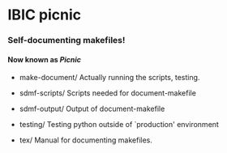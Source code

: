 # IBIC picnic

### Self-documenting makefiles!

#### Now known as *Picnic*

* make-document/   Actually running the scripts, testing.

 * sdmf-scripts/   Scripts needed for document-makefile

 * sdmf-output/	   Output of document-makefile

* testing/	   Testing python outside of `production' environment	 
 
* tex/		   Manual for documenting makefiles.

